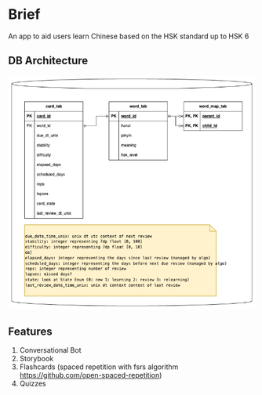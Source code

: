# Brief

An app to aid users learn Chinese based on the HSK standard up to HSK 6

## DB Architecture

![db architecture](cn_llm_db.png)

## Features

1. Conversational Bot
2. Storybook
3. Flashcards (spaced repetition with fsrs algorithm https://github.com/open-spaced-repetition)
4. Quizzes
